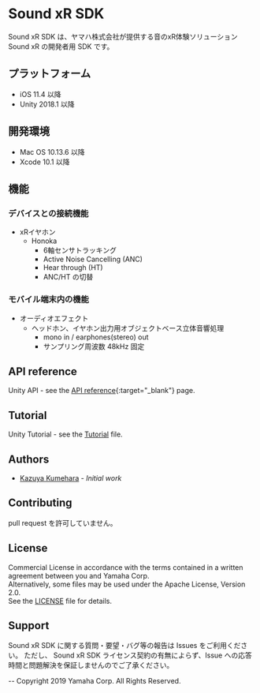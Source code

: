 # Sound xR SDK

Sound xR SDK は、ヤマハ株式会社が提供する音のxR体験ソリューション Sound xR の開発者用 SDK です。

## プラットフォーム

- iOS 11.4 以降
- Unity 2018.1 以降

## 開発環境

- Mac OS 10.13.6 以降
- Xcode 10.1 以降

## 機能

### デバイスとの接続機能
* xRイヤホン
  * Honoka
    * 6軸センサトラッキング
    * Active Noise Cancelling (ANC)
    * Hear through (HT)
    * ANC/HT の切替

### モバイル端末内の機能
* オーディオエフェクト
  * ヘッドホン、イヤホン出力用オブジェクトベース立体音響処理
    * mono in / earphones(stereo) out
    * サンプリング周波数 48kHz 固定

## API reference
Unity API - see the [API reference](platforms/unity/Assets/SoundXR/Docs/.API/html/index.html){:target="_blank"} page.

## Tutorial
Unity Tutorial - see the [Tutorial](platforms/unity/Assets/SoundXR/Docs/.Tutorial/Tutorial.md) file.

## Authors
* [Kazuya Kumehara](kazuya.kumehara@music.yamaha.com) - *Initial work*

## Contributing
pull request を許可していません。

## License
Commercial License in accordance with the terms contained in a written agreement between you and Yamaha Corp.  
Alternatively, some files may be used under the Apache License, Version 2.0.  
See the [LICENSE](LICENSE) file for details.

## Support
Sound xR SDK に関する質問・要望・バグ等の報告は Issues をご利用ください。
ただし、 Sound xR SDK ライセンス契約の有無によらず、Issue への応答時間と問題解決を保証しませんのでご了承ください。

--
Copyright 2019 Yamaha Corp. All Rights Reserved.
